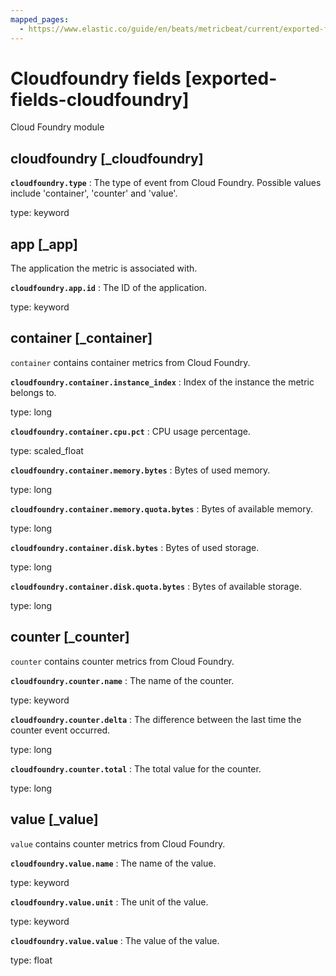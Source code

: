 ```yaml
---
mapped_pages:
  - https://www.elastic.co/guide/en/beats/metricbeat/current/exported-fields-cloudfoundry.html
---
```


# Cloudfoundry fields [exported-fields-cloudfoundry]

Cloud Foundry module


## cloudfoundry [_cloudfoundry]




**`cloudfoundry.type`**
:   The type of event from Cloud Foundry. Possible values include 'container', 'counter' and 'value'.

type: keyword


## app [_app]

The application the metric is associated with.


**`cloudfoundry.app.id`**
:   The ID of the application.

type: keyword


## container [_container]

`container` contains container metrics from Cloud Foundry.


**`cloudfoundry.container.instance_index`**
:   Index of the instance the metric belongs to.

type: long


**`cloudfoundry.container.cpu.pct`**
:   CPU usage percentage.

type: scaled_float


**`cloudfoundry.container.memory.bytes`**
:   Bytes of used memory.

type: long


**`cloudfoundry.container.memory.quota.bytes`**
:   Bytes of available memory.

type: long


**`cloudfoundry.container.disk.bytes`**
:   Bytes of used storage.

type: long


**`cloudfoundry.container.disk.quota.bytes`**
:   Bytes of available storage.

type: long


## counter [_counter]

`counter` contains counter metrics from Cloud Foundry.


**`cloudfoundry.counter.name`**
:   The name of the counter.

type: keyword


**`cloudfoundry.counter.delta`**
:   The difference between the last time the counter event occurred.

type: long


**`cloudfoundry.counter.total`**
:   The total value for the counter.

type: long


## value [_value]

`value` contains counter metrics from Cloud Foundry.


**`cloudfoundry.value.name`**
:   The name of the value.

type: keyword


**`cloudfoundry.value.unit`**
:   The unit of the value.

type: keyword


**`cloudfoundry.value.value`**
:   The value of the value.

type: float


